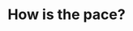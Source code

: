 ---
layout: module
title: How is the pace?
pre-requisites:
learning-objective: Determine whether the pace of instruction is appropriate for the learners.
screens:
  - poll:
      title: Pace Poll
      presenter-script:
        - We want to ensure you are receiving the maximum benefit from this course. Please tell us whether we are going too fast or too slow ...
      questions: # A poll might have one or more questions
        - title: How is the pace of this course so far?
          id: POLL-03-pq1
          type: single-select # Question type - multiple-select, single-select, free-text-single-entry or free-text-multiple-entry
          options:
            - value: Way too fast
              id: POLL-03-pq1-o1
              response:
            - value: A little fast
              id: POLL-03-pq1-o2
              response:
            - value: Just right
              id: POLL-03-pq1-o3
              response:
            - value: A little slow
              id: POLL-03-pq1-o4
              response:
            - value: Way too slow
              id: POLL-03-pq1-o5
              response:
additional-labs:
additional-questions:
resources:

---